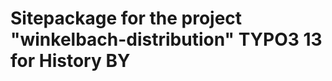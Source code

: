 Sitepackage for the project "winkelbach-distribution" TYPO3 13 for History BY
================================================================

